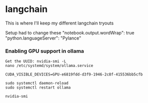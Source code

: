 # langchain

This is where I'll keep my different langchain tryouts

Setup had to change these
"notebook.output.wordWrap": true
"python.languageServer": "Pylance"

### Enabling GPU support in ollama
```
Get the UUID: nvidia-smi -L
nano /etc/systemd/system/ollama.service

CUDA_VISIBLE_DEVICES=GPU-e6819fdd-d3f9-1946-2c8f-415536bb5cfb

sudo systemctl daemon-reload
sudo systemctl restart ollama

nvidia-smi
```